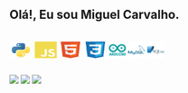 ## Olá!, Eu sou Miguel Carvalho.

<div style="display: inline_block"><br>
  <img align="center" alt="Miguel-Python" height="30" width="40" src="https://raw.githubusercontent.com/devicons/devicon/master/icons/python/python-original.svg">
  <img align="center" alt="Miguel-Js" height="30" width="40" src="https://raw.githubusercontent.com/devicons/devicon/master/icons/javascript/javascript-plain.svg">
  <img align="center" alt="Miguel-HTML" height="30" width="40" src="https://raw.githubusercontent.com/devicons/devicon/master/icons/html5/html5-original.svg">
  <img align="center" alt="Miguel-CSS" height="30" width="40" src="https://raw.githubusercontent.com/devicons/devicon/master/icons/css3/css3-original.svg">
  <img align="center" alt="Miguel-Arduino" height="30" width="auto" src="https://github.com/devicons/devicon/blob/master/icons/arduino/arduino-original-wordmark.svg">
  <img align="center" alt="Miguel-MySQL" height="30" width="auto" src="https://github.com/devicons/devicon/blob/master/icons/mysql/mysql-plain-wordmark.svg">
  <img align="center" alt="Miguel-SQLite3" height="30" width="auto" src="https://github.com/devicons/devicon/blob/master/icons/sqlite/sqlite-original-wordmark.svg">
</div>

  ##

<div> 
  <a href="https://www.instagram.com/miguel._.sla2" target="_blank"><img src="https://img.shields.io/badge/-Instagram-%23E4405F?style=for-the-badge&logo=instagram&logoColor=white" target="_blank"></a>
  <a href="www.linkedin.com/in/miguel-carvalho-5600541a1" target="_blank"><img src="https://img.shields.io/badge/-LinkedIn-%230077B5?style=for-the-badge&logo=linkedin&logoColor=white" target="_blank"></a> 
  <a href = "https://x.com/NGX427"><img src="https://img.shields.io/twitter/url" target="_blank"></a>
</div>
